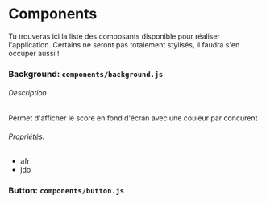 # Components

Tu trouveras ici la liste des composants disponible pour réaliser l'application. Certains ne seront pas totalement stylisés, il faudra s'en occuper aussi !

### Background: `components/background.js`

###### Description

Permet d'afficher le score en fond d'écran avec une couleur par concurent

###### Propriétés:

* afr
* jdo

### Button: `components/button.js`








